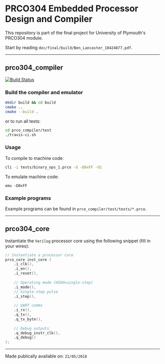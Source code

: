 # PRCO304 Embedded Processor Design and Compiler
This repository is part of the final project for University of Plymouth's PRCO304 module. 

Start by reading `doc/final/build/Ben_Lancaster_10424877.pdf`.

---
## prco304_compiler
[![Build Status](https://travis-ci.com/bendl/prco304.svg?token=uCNqxYXpT8GvYAGuH7zS&branch=master)](https://travis-ci.com/bendl/prco304)

### Build the compiler and emulator
```bash
mkdir build && cd build
cmake ..
cmake --build .
```

or to run all tests:
```bash
cd prco_compiler/test
./travis-ci.sh
```
### Usage
To compile to machine code:
```bash
cli -i tests/binary_ops_1.prco -d -D0xFF -O1
```

To emulate machine code:
```
emu -D0xFF
```

### Example programs
Example programs can be found in `prco_compiler/test/tests/*.prco`.

---
## prco304_core
Instantiate the `Verilog` processor core using the following snippet (fill in your wires):
```verilog
// Instantiate a processor core
prco_core inst_core (
    .i_clk(), 
    .i_en(), 
    .i_reset(),
    
    // Operating mode (HIGH=single-step)
    .i_mode(),
    // Single-step pulse
    .i_step(),
    
    // UART comms
    .i_rx(),
    .q_tx(),
    .q_tx_byte(),
    
    // Debug outputs
    .q_debug_instr_clk(),
    .q_debug()
);
```

---
Made publically available on: `21/05/2018`